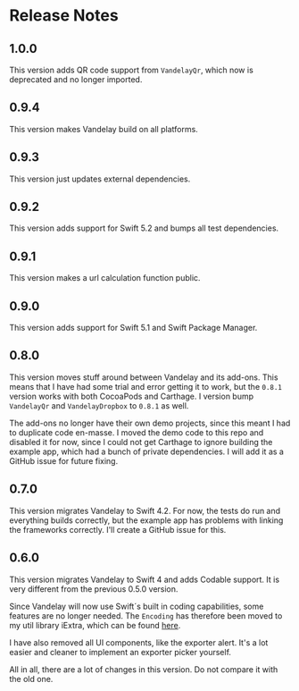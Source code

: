 # Release Notes


## 1.0.0

This version adds QR code support from `VandelayQr`, which now is deprecated and no longer imported.


## 0.9.4

This version makes Vandelay build on all platforms.


## 0.9.3

This version just updates external dependencies.


## 0.9.2

This version adds support for Swift 5.2 and bumps all test dependencies.


## 0.9.1

This version makes a url calculation function public.


## 0.9.0

This version adds support for Swift 5.1 and Swift Package Manager.


## 0.8.0

This version moves stuff around between Vandelay and its add-ons. This means that I have had some trial and error getting it to work, but the `0.8.1` version works with both CocoaPods and Carthage. I version bump `VandelayQr` and `VandelayDropbox` to `0.8.1` as well.

The add-ons no longer have their own demo projects, since this meant I had to duplicate code en-masse. I moved the demo code to this repo and disabled it for now, since I could not get Carthage to ignore building the example app, which had a bunch of private dependencies. I will add it as a GitHub issue for future fixing.


## 0.7.0

This version migrates Vandelay to Swift 4.2. For now, the tests do run and everything builds correctly, but the example app has problems with linking the frameworks correctly. I'll create a GitHub issue for this.


## 0.6.0

This version migrates Vandelay to Swift 4 and adds Codable support. It is very different from the previous 0.5.0 version.

Since Vandelay will now use Swift´s built in coding capabilities, some features are no longer needed. The `Encoding` has therefore been moved to my util library iExtra, which can be found [here](https://github.com/danielsaidi/iExtra).

I have also removed all UI components, like the exporter alert. It's a lot easier and cleaner to implement an exporter picker yourself.

All in all, there are a lot of changes in this version. Do not compare it with the old one.
